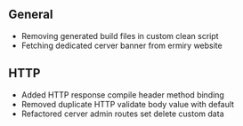 ## General
- Removing generated build files in custom clean script
- Fetching dedicated cerver banner from ermiry website

## HTTP
- Added HTTP response compile header method binding
- Removed duplicate HTTP validate body value with default
- Refactored cerver admin routes set delete custom data
